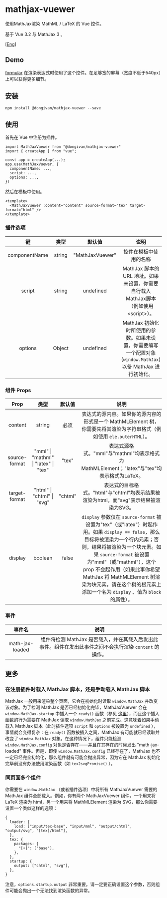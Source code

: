 # mathjax-vuewer

使用MathJax渲染 MathML / LaTeX 的 Vue 控件。

基于 Vue 3.2 与 MathJax 3 。

[[Eng](./README.md)]

## Demo
[formular](https://dongivan.github.io) 在渲染表达式时使用了这个控件。在足够宽的屏幕（宽度不低于540px）上可以获得更多细节。

## 安装
```
npm install @dongivan/mathjax-vuewer --save
```

## 使用
首先在 Vue 中注册为插件。
```
import MathJaxVuewer from "@dongivan/mathjax-vuewer"
import { createApp } from "vue";

const app = createApp(...);
app.use(MathJaxVuewer, {
  componentName: ...,
  script: ...,
  options: ...,
})
```

然后在模板中使用。
```
<template>
  <MathJaxVuewer :content="content" source-format="tex" target-format="html" />
</template>
```

### 插件选项
| 键 | 类型 | 默认值 | 说明 |
|:---:|:----:|:-------:|:-----------:|
| componentName | string | "MathJaxVuewer" | 控件在模板中使用的名称 |
| script | string | undefined | MathJax 脚本的 URL 地址。如果未设置，你需要自行载入MathJax脚本（例如使用 \<script>）。 |
| options | Object | undefined | MathJax 初始化时所使用的参数。如果未设置，你需要编写一个配置对象 (`window.MathJax`) 以备 MathJax 进行初始化。

### 组件 Props
| Prop | 类型 | 默认值 | 说明 |
|:----:|:----:|:-------:|:-----------:|
| content | string | 必须 | 表达式的源内容。如果你的源内容的形式是一个 MathMLElement 树，你需要先将其渲染为字符串格式（例如使用 `ele.outerHTML`）。 |
| source-format | "mml" \| "mathml" \| "latex" \| "tex" | "tex" | 表达式源格式。"mml"与"mathml"均表示格式为 MathMLElement；"latex"与"tex"均表示格式为LaTeX。 |
| target-format | "html" \| "chtml" \| "svg" | "chtml" | 表达式的目标格式。"html"与"chtml"均表示结果被渲染为html，而"svg"表示结果被渲染为SVG。 |
| display | boolean | false | `display` 参数仅在 `source-format` 被设置为"tex"（或"latex"）时起作用。如果 `display == false`，那么目标将被渲染为一个行内元素；否则，结果将被渲染为一个块元素。如果 `source-format` 被设置为"mml"（或"mathml"），这个 prop 不会起作用（如果此事你希望 MathJax 将 MathMLElement 树渲染为块元素，请在这个树的根元素上添加一个名为 `display` 、值为 `block` 的属性）。 |

### 事件
| 事件名 | 说明 |
|:-----:|:-----------:|
| math-jax-loaded | 组件将检测 MathJax 是否载入，并在其载入后发出此事件。组件在发出此事件之间不会执行渲染 `content` 的操作。 |


## 更多
### 在注册插件时载入 MathJax 脚本，还是手动载入 MathJax 脚本
MathJax 一般用来渲染整个页面，它会在初始化时读取 `window.MathJax` 并改变该对象。为了检测 MathJax 是否已经初始化完毕，MathJaxVuewer 会在 `window.MathJax.startup` 中插入一个 `ready()` 函数（参见 [这里](http://docs.mathjax.org/en/latest/web/configuration.html#configuring-mathjax-after-it-is-loaded)），而且这个插入函数的行为需要在 MathJax 读取 `window.MathJax` 之前完成。这意味着如果手动载入 MathJax 脚本（此时插件选项 `script` 和 `options` 被设置为 `undefined` ），事情就会变得复杂：在 `ready()` 函数被插入之间，MathJax 有可能就已经读取并改变了 `window.MathJax` 对象。在这种情况下，组件只能检测 `window.MathJax.config` 对象是否存在——并且在其存在的时候发出 "math-jax-loaded" 事件。但是，即使 `window.MathJax.config` 已经存在了，MathJax 也不一定已经完全初始化，那么组件就有可能会抛出异常，因为它在 MathJax 初始化完毕前没有办法使用渲染函数（如 `tex2svgPromise()` ）。

### 同页面多个组件
你需要在 `window.MathJax` （或者插件选项）中将所有 MathJaxVuewer 需要的 MathJax 组件全部载入。例如，你有两个 MathJaxVuewer 组件，一个用来将 LaTeX 渲染为 html，另一个用来将 MathMLElement 渲染为 SVG，那么你需要设置一个类似这样的选项：
```
{
  loader: {
    load: ["input/tex-base", "input/mml", "output/chtml", "output/svg", "[tex]/html"],
  },
  tex: {
    packages: {
      "[+]": ["base"],
    },
  },
  startup: {
    output: ["chtml", "svg"],
  },
}
```
注意，`options.startup.output` 非常重要。请一定要正确设置这个参数，否则组件可能会抛出一个无法找到渲染函数的异常。
